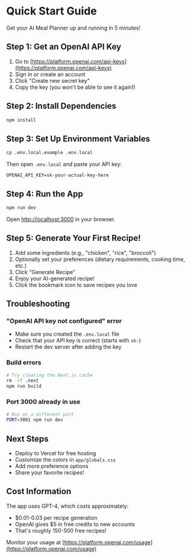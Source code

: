 # Quick Start Guide

Get your AI Meal Planner up and running in 5 minutes!

## Step 1: Get an OpenAI API Key

1. Go to [https://platform.openai.com/api-keys](https://platform.openai.com/api-keys)
2. Sign in or create an account
3. Click "Create new secret key"
4. Copy the key (you won't be able to see it again!)

## Step 2: Install Dependencies

```bash
npm install
```

## Step 3: Set Up Environment Variables

```bash
cp .env.local.example .env.local
```

Then open `.env.local` and paste your API key:

```env
OPENAI_API_KEY=sk-your-actual-key-here
```

## Step 4: Run the App

```bash
npm run dev
```

Open [http://localhost:3000](http://localhost:3000) in your browser.

## Step 5: Generate Your First Recipe!

1. Add some ingredients (e.g., "chicken", "rice", "broccoli")
2. Optionally set your preferences (dietary requirements, cooking time, etc.)
3. Click "Generate Recipe"
4. Enjoy your AI-generated recipe!
5. Click the bookmark icon to save recipes you love

## Troubleshooting

### "OpenAI API key not configured" error
- Make sure you created the `.env.local` file
- Check that your API key is correct (starts with `sk-`)
- Restart the dev server after adding the key

### Build errors
```bash
# Try clearing the Next.js cache
rm -rf .next
npm run build
```

### Port 3000 already in use
```bash
# Run on a different port
PORT=3001 npm run dev
```

## Next Steps

- Deploy to Vercel for free hosting
- Customize the colors in `app/globals.css`
- Add more preference options
- Share your favorite recipes!

## Cost Information

The app uses GPT-4, which costs approximately:
- $0.01-0.03 per recipe generation
- OpenAI gives $5 in free credits to new accounts
- That's roughly 150-500 free recipes!

Monitor your usage at [https://platform.openai.com/usage](https://platform.openai.com/usage)
